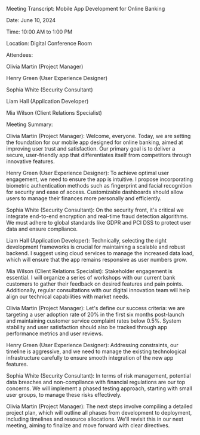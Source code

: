 Meeting Transcript: Mobile App Development for Online Banking

Date: June 10, 2024

Time: 10:00 AM to 1:00 PM

Location: Digital Conference Room

Attendees:

Olivia Martin \(Project Manager\)

Henry Green \(User Experience Designer\)

Sophia White \(Security Consultant\)

Liam Hall \(Application Developer\)

Mia Wilson \(Client Relations Specialist\)

Meeting Summary:

Olivia Martin \(Project Manager\): Welcome, everyone\. Today, we are setting the foundation for our mobile app designed for online banking, aimed at improving user trust and satisfaction\. Our primary goal is to deliver a secure, user\-friendly app that differentiates itself from competitors through innovative features\.

Henry Green \(User Experience Designer\): To achieve optimal user engagement, we need to ensure the app is intuitive\. I propose incorporating biometric authentication methods such as fingerprint and facial recognition for security and ease of access\. Customizable dashboards should allow users to manage their finances more personally and efficiently\.

Sophia White \(Security Consultant\): On the security front, it's critical we integrate end\-to\-end encryption and real\-time fraud detection algorithms\. We must adhere to global standards like GDPR and PCI DSS to protect user data and ensure compliance\.

Liam Hall \(Application Developer\): Technically, selecting the right development frameworks is crucial for maintaining a scalable and robust backend\. I suggest using cloud services to manage the increased data load, which will ensure that the app remains responsive as user numbers grow\.

Mia Wilson \(Client Relations Specialist\): Stakeholder engagement is essential\. I will organize a series of workshops with our current bank customers to gather their feedback on desired features and pain points\. Additionally, regular consultations with our digital innovation team will help align our technical capabilities with market needs\.

Olivia Martin \(Project Manager\): Let's define our success criteria: we are targeting a user adoption rate of 20% in the first six months post\-launch and maintaining customer service complaint rates below 0\.5%\. System stability and user satisfaction should also be tracked through app performance metrics and user reviews\.

Henry Green \(User Experience Designer\): Addressing constraints, our timeline is aggressive, and we need to manage the existing technological infrastructure carefully to ensure smooth integration of the new app features\.

Sophia White \(Security Consultant\): In terms of risk management, potential data breaches and non\-compliance with financial regulations are our top concerns\. We will implement a phased testing approach, starting with small user groups, to manage these risks effectively\.

Olivia Martin \(Project Manager\): The next steps involve compiling a detailed project plan, which will outline all phases from development to deployment, including timelines and resource allocations\. We'll revisit this in our next meeting, aiming to finalize and move forward with clear directives\.

